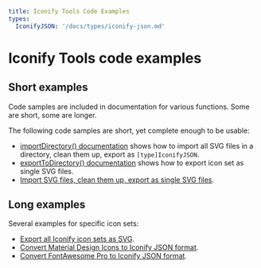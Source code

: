 ```yaml
title: Iconify Tools Code Examples
types:
  IconifyJSON: '/docs/types/iconify-json.md'
```

# Iconify Tools code examples

## Short examples

Code samples are included in documentation for various functions. Some are short, some are longer.

The following code samples are short, yet complete enough to be usable:

- [importDirectory() documentation](../import/directory.md#examples) shows how to import all SVG files in a directory, clean them up, export as `[type]IconifyJSON`.
- [exportToDirectory() documentation](../export/directory.md#example) shows how to export icon set as single SVG files.
- [Import SVG files, clean them up, export as single SVG files](../export/svg.md).

## Long examples

Several examples for specific icon sets:

- [Export all Iconify icon sets as SVG](./export-svg.md).
- [Convert Material Design Icons to Iconify JSON format](./import-mdi.md).
- [Convert FontAwesome Pro to Iconify JSON format](./import-fa-pro.md).
